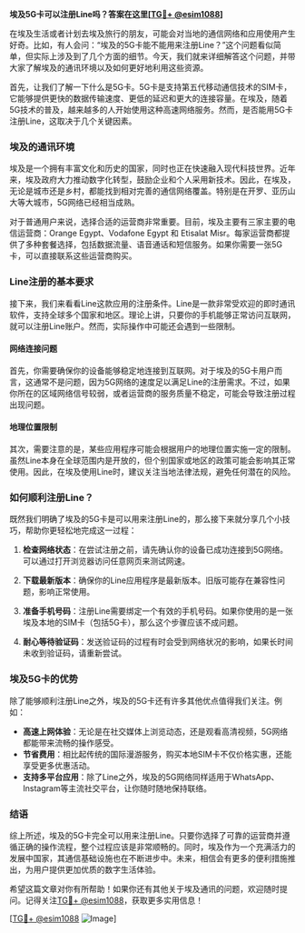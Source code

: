 **埃及5G卡可以注册Line吗？答案在这里[[TG💪+ @esim1088](https://t.me/s/esim1088)]**

在埃及生活或者计划去埃及旅行的朋友，可能会对当地的通信网络和应用使用产生好奇。比如，有人会问：“埃及的5G卡能不能用来注册Line？”这个问题看似简单，但实际上涉及到了几个方面的细节。今天，我们就来详细解答这个问题，并带大家了解埃及的通讯环境以及如何更好地利用这些资源。

首先，让我们了解一下什么是5G卡。5G卡是支持第五代移动通信技术的SIM卡，它能够提供更快的数据传输速度、更低的延迟和更大的连接容量。在埃及，随着5G技术的普及，越来越多的人开始使用这种高速网络服务。然而，是否能用5G卡注册Line，这取决于几个关键因素。

### 埃及的通讯环境

埃及是一个拥有丰富文化和历史的国家，同时也正在快速融入现代科技世界。近年来，埃及政府大力推动数字化转型，鼓励企业和个人采用新技术。因此，在埃及，无论是城市还是乡村，都能找到相对完善的通信网络覆盖。特别是在开罗、亚历山大等大城市，5G网络已经相当成熟。

对于普通用户来说，选择合适的运营商非常重要。目前，埃及主要有三家主要的电信运营商：Orange Egypt、Vodafone Egypt 和 Etisalat Misr。每家运营商都提供了多种套餐选择，包括数据流量、语音通话和短信服务。如果你需要一张5G卡，可以直接联系这些运营商购买。

### Line注册的基本要求

接下来，我们来看看Line这款应用的注册条件。Line是一款非常受欢迎的即时通讯软件，支持全球多个国家和地区。理论上讲，只要你的手机能够正常访问互联网，就可以注册Line账户。然而，实际操作中可能还会遇到一些限制。

#### 网络连接问题

首先，你需要确保你的设备能够稳定地连接到互联网。对于埃及的5G卡用户而言，这通常不是问题，因为5G网络的速度足以满足Line的注册需求。不过，如果你所在的区域网络信号较弱，或者运营商的服务质量不稳定，可能会导致注册过程出现问题。

#### 地理位置限制

其次，需要注意的是，某些应用程序可能会根据用户的地理位置实施一定的限制。虽然Line本身在全球范围内是开放的，但个别国家或地区的政策可能会影响其正常使用。因此，在埃及使用Line时，建议关注当地法律法规，避免任何潜在的风险。

### 如何顺利注册Line？

既然我们明确了埃及的5G卡是可以用来注册Line的，那么接下来就分享几个小技巧，帮助你更轻松地完成这一过程：

1. **检查网络状态**：在尝试注册之前，请先确认你的设备已成功连接到5G网络。可以通过打开浏览器访问任意网页来测试网速。
   
2. **下载最新版本**：确保你的Line应用程序是最新版本。旧版可能存在兼容性问题，影响正常使用。

3. **准备手机号码**：注册Line需要绑定一个有效的手机号码。如果你使用的是一张埃及本地的SIM卡（包括5G卡），那么这个步骤应该不成问题。

4. **耐心等待验证码**：发送验证码的过程有时会受到网络状况的影响，如果长时间未收到验证码，请重新尝试。

### 埃及5G卡的优势

除了能够顺利注册Line之外，埃及的5G卡还有许多其他优点值得我们关注。例如：

- **高速上网体验**：无论是在社交媒体上浏览动态，还是观看高清视频，5G网络都能带来流畅的操作感受。
- **节省费用**：相比起传统的国际漫游服务，购买本地SIM卡不仅价格实惠，还能享受更多优惠活动。
- **支持多平台应用**：除了Line之外，埃及的5G网络同样适用于WhatsApp、Instagram等主流社交平台，让你随时随地保持联络。

### 结语

综上所述，埃及的5G卡完全可以用来注册Line。只要你选择了可靠的运营商并遵循正确的操作流程，整个过程应该是非常顺畅的。同时，埃及作为一个充满活力的发展中国家，其通信基础设施也在不断进步中。未来，相信会有更多的便利措施推出，为用户提供更加优质的数字生活体验。

希望这篇文章对你有所帮助！如果你还有其他关于埃及通讯的问题，欢迎随时提问。记得关注[TG💪+ @esim1088](https://t.me/s/esim1088)，获取更多实用信息！

[[TG💪+ @esim1088](https://t.me/s/esim1088) ![Image](https://i.postimg.cc/4NQfJmqS/Snipaste-2025-05-13-00-14-12.png)]